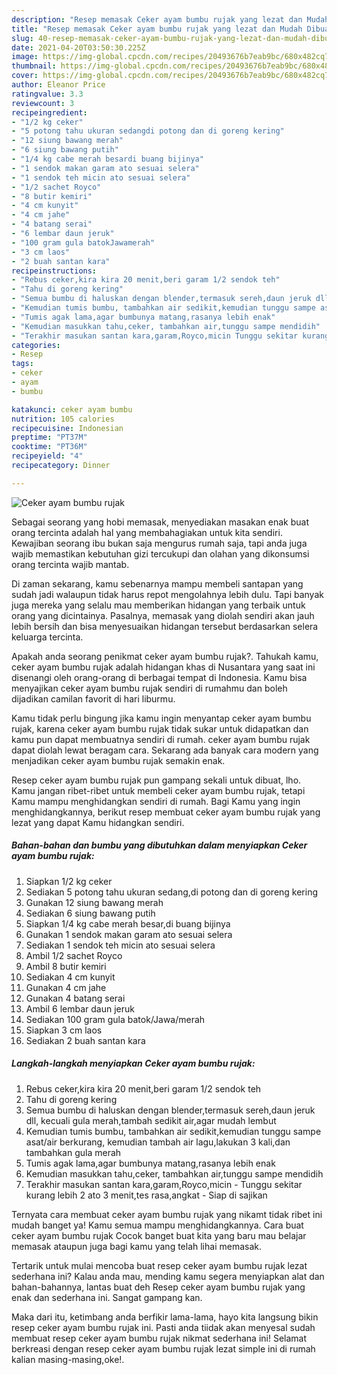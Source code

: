 ```yaml
---
description: "Resep memasak Ceker ayam bumbu rujak yang lezat dan Mudah Dibuat"
title: "Resep memasak Ceker ayam bumbu rujak yang lezat dan Mudah Dibuat"
slug: 40-resep-memasak-ceker-ayam-bumbu-rujak-yang-lezat-dan-mudah-dibuat
date: 2021-04-20T03:50:30.225Z
image: https://img-global.cpcdn.com/recipes/20493676b7eab9bc/680x482cq70/ceker-ayam-bumbu-rujak-foto-resep-utama.jpg
thumbnail: https://img-global.cpcdn.com/recipes/20493676b7eab9bc/680x482cq70/ceker-ayam-bumbu-rujak-foto-resep-utama.jpg
cover: https://img-global.cpcdn.com/recipes/20493676b7eab9bc/680x482cq70/ceker-ayam-bumbu-rujak-foto-resep-utama.jpg
author: Eleanor Price
ratingvalue: 3.3
reviewcount: 3
recipeingredient:
- "1/2 kg ceker"
- "5 potong tahu ukuran sedangdi potong dan di goreng kering"
- "12 siung bawang merah"
- "6 siung bawang putih"
- "1/4 kg cabe merah besardi buang bijinya"
- "1 sendok makan garam ato sesuai selera"
- "1 sendok teh micin ato sesuai selera"
- "1/2 sachet Royco"
- "8 butir kemiri"
- "4 cm kunyit"
- "4 cm jahe"
- "4 batang serai"
- "6 lembar daun jeruk"
- "100 gram gula batokJawamerah"
- "3 cm laos"
- "2 buah santan kara"
recipeinstructions:
- "Rebus ceker,kira kira 20 menit,beri garam 1/2 sendok teh"
- "Tahu di goreng kering"
- "Semua bumbu di haluskan dengan blender,termasuk sereh,daun jeruk dll, kecuali gula merah,tambah sedikit air,agar mudah lembut"
- "Kemudian tumis bumbu, tambahkan air sedikit,kemudian tunggu sampe asat/air berkurang, kemudian tambah air lagu,lakukan 3 kali,dan tambahkan gula merah"
- "Tumis agak lama,agar bumbunya matang,rasanya lebih enak"
- "Kemudian masukkan tahu,ceker, tambahkan air,tunggu sampe mendidih"
- "Terakhir masukan santan kara,garam,Royco,micin Tunggu sekitar kurang lebih 2 ato 3 menit,tes rasa,angkat Siap di sajikan"
categories:
- Resep
tags:
- ceker
- ayam
- bumbu

katakunci: ceker ayam bumbu 
nutrition: 105 calories
recipecuisine: Indonesian
preptime: "PT37M"
cooktime: "PT36M"
recipeyield: "4"
recipecategory: Dinner

---
```



![Ceker ayam bumbu rujak](https://img-global.cpcdn.com/recipes/20493676b7eab9bc/680x482cq70/ceker-ayam-bumbu-rujak-foto-resep-utama.jpg)

Sebagai seorang yang hobi memasak, menyediakan masakan enak buat orang tercinta adalah hal yang membahagiakan untuk kita sendiri. Kewajiban seorang ibu bukan saja mengurus rumah saja, tapi anda juga wajib memastikan kebutuhan gizi tercukupi dan olahan yang dikonsumsi orang tercinta wajib mantab.

Di zaman  sekarang, kamu sebenarnya mampu membeli santapan yang sudah jadi walaupun tidak harus repot mengolahnya lebih dulu. Tapi banyak juga mereka yang selalu mau memberikan hidangan yang terbaik untuk orang yang dicintainya. Pasalnya, memasak yang diolah sendiri akan jauh lebih bersih dan bisa menyesuaikan hidangan tersebut berdasarkan selera keluarga tercinta. 



Apakah anda seorang penikmat ceker ayam bumbu rujak?. Tahukah kamu, ceker ayam bumbu rujak adalah hidangan khas di Nusantara yang saat ini disenangi oleh orang-orang di berbagai tempat di Indonesia. Kamu bisa menyajikan ceker ayam bumbu rujak sendiri di rumahmu dan boleh dijadikan camilan favorit di hari liburmu.

Kamu tidak perlu bingung jika kamu ingin menyantap ceker ayam bumbu rujak, karena ceker ayam bumbu rujak tidak sukar untuk didapatkan dan kamu pun dapat membuatnya sendiri di rumah. ceker ayam bumbu rujak dapat diolah lewat beragam cara. Sekarang ada banyak cara modern yang menjadikan ceker ayam bumbu rujak semakin enak.

Resep ceker ayam bumbu rujak pun gampang sekali untuk dibuat, lho. Kamu jangan ribet-ribet untuk membeli ceker ayam bumbu rujak, tetapi Kamu mampu menghidangkan sendiri di rumah. Bagi Kamu yang ingin menghidangkannya, berikut resep membuat ceker ayam bumbu rujak yang lezat yang dapat Kamu hidangkan sendiri.

<!--inarticleads1-->

##### Bahan-bahan dan bumbu yang dibutuhkan dalam menyiapkan Ceker ayam bumbu rujak:

1. Siapkan 1/2 kg ceker
1. Sediakan 5 potong tahu ukuran sedang,di potong dan di goreng kering
1. Gunakan 12 siung bawang merah
1. Sediakan 6 siung bawang putih
1. Siapkan 1/4 kg cabe merah besar,di buang bijinya
1. Gunakan 1 sendok makan garam ato sesuai selera
1. Sediakan 1 sendok teh micin ato sesuai selera
1. Ambil 1/2 sachet Royco
1. Ambil 8 butir kemiri
1. Sediakan 4 cm kunyit
1. Gunakan 4 cm jahe
1. Gunakan 4 batang serai
1. Ambil 6 lembar daun jeruk
1. Sediakan 100 gram gula batok/Jawa/merah
1. Siapkan 3 cm laos
1. Sediakan 2 buah santan kara




<!--inarticleads2-->

##### Langkah-langkah menyiapkan Ceker ayam bumbu rujak:

1. Rebus ceker,kira kira 20 menit,beri garam 1/2 sendok teh
1. Tahu di goreng kering
1. Semua bumbu di haluskan dengan blender,termasuk sereh,daun jeruk dll, kecuali gula merah,tambah sedikit air,agar mudah lembut
1. Kemudian tumis bumbu, tambahkan air sedikit,kemudian tunggu sampe asat/air berkurang, kemudian tambah air lagu,lakukan 3 kali,dan tambahkan gula merah
1. Tumis agak lama,agar bumbunya matang,rasanya lebih enak
1. Kemudian masukkan tahu,ceker, tambahkan air,tunggu sampe mendidih
1. Terakhir masukan santan kara,garam,Royco,micin - Tunggu sekitar kurang lebih 2 ato 3 menit,tes rasa,angkat - Siap di sajikan




Ternyata cara membuat ceker ayam bumbu rujak yang nikamt tidak ribet ini mudah banget ya! Kamu semua mampu menghidangkannya. Cara buat ceker ayam bumbu rujak Cocok banget buat kita yang baru mau belajar memasak ataupun juga bagi kamu yang telah lihai memasak.

Tertarik untuk mulai mencoba buat resep ceker ayam bumbu rujak lezat sederhana ini? Kalau anda mau, mending kamu segera menyiapkan alat dan bahan-bahannya, lantas buat deh Resep ceker ayam bumbu rujak yang enak dan sederhana ini. Sangat gampang kan. 

Maka dari itu, ketimbang anda berfikir lama-lama, hayo kita langsung bikin resep ceker ayam bumbu rujak ini. Pasti anda tiidak akan menyesal sudah membuat resep ceker ayam bumbu rujak nikmat sederhana ini! Selamat berkreasi dengan resep ceker ayam bumbu rujak lezat simple ini di rumah kalian masing-masing,oke!.

